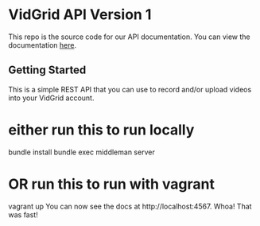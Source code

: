 # VidGrid API Version 1

This repo is the source code for our API documentation. You can view the documentation [here](https://developer.vidgrid.com/docs).

## Getting Started

This is a simple REST API that you can use to record and/or upload videos into your VidGrid account.

# either run this to run locally
bundle install
bundle exec middleman server

# OR run this to run with vagrant
vagrant up
You can now see the docs at http://localhost:4567. Whoa! That was fast!